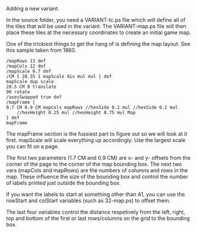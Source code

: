 Adding a new variant.

In the source folder, you need a VARIANT-tc.ps file which will define all of
the tiles that will be used in the variant. The VARIANT-map.ps file will then
place these tiles at the necessary coordinates to create an initial game map.

One of the trickiest things to get the hang of is defining the map layout.
See this sample taken from 1860.

	/mapRows 13 def
	/mapCols 12 def
	/mapScale 0.7 def
	/CM { 28.35 1 mapScale div mul mul } def
	mapScale dup scale
	20.5 CM 0 translate
	90 rotate
	/axesSwapped true def
	/mapFrame {
	0.7 CM 0.9 CM mapCols mapRows //hexSide 0.2 mul //hexSide 0.2 mul
		//hexHeight 0.25 mul //hexHeight 0.75 mul Map
	} def
	mapFrame

The mapFrame section is the fussiest part to figure out so we will look at it
first. mapScale will scale everything up accordingly. Use the largest scale
you can fit on a page.

The first two parameters (1.7 CM and 0.9 CM) are x- and y- offsets from the
corner of the page to the corner of the map bounding box. The next two vars
(mapCols and mapRows) are the numbers of columns and rows in the map. These
influence the size of the bounding box and control the number of labels
printed just outside the bounding box.

If you want the labels to start at something other than A1, you can use the
rowStart and colStart variables (such as 32-map.ps) to offset them.

The last four variables control the distance respetively from the left, right,
top and bottom of the first or last rows/columns on the grid to the bounding
box.
